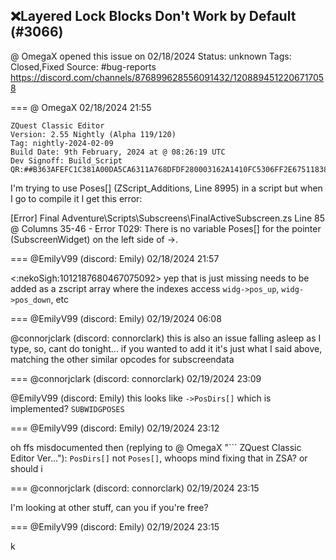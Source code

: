 ## ❌Layered Lock Blocks Don't Work by Default (#3066)
@ OmegaX opened this issue on 02/18/2024
Status: unknown
Tags: Closed,Fixed
Source: #bug-reports https://discord.com/channels/876899628556091432/1208894512206717058


=== @ OmegaX 02/18/2024 21:55

```
ZQuest Classic Editor
Version: 2.55 Nightly (Alpha 119/120)
Tag: nightly-2024-02-09
Build Date: 9th February, 2024 at @ 08:26:19 UTC
Dev Signoff: Build_Script
QR:##B363AFEFC1C381A00DA5CA6311A768DFDF280003162A1410FC5306FF2E675118381B020440333000000E5824C00000000000D003A343090000000000000000000000000000000000000000000000000034866C3140320000000000000000000000000000##
```
I'm trying to use Poses[] (ZScript_Additions, Line 8995) in a script but when I go to compile it I get this error:

[Error] Final Adventure\Scripts\Subscreens\FinalActiveSubscreen.zs Line 85 @ Columns 35-46 - Error T029: There is no variable Poses[] for the pointer (SubscreenWidget) on the left side of ->.

=== @EmilyV99 (discord: Emily) 02/18/2024 21:57

<:nekoSigh:1012187680467075092> yep that is just missing
needs to be added as a zscript array where the indexes access `widg->pos_up`, `widg->pos_down`, etc

=== @EmilyV99 (discord: Emily) 02/19/2024 06:08

@connorjclark (discord: connorclark) this is also an issue
falling asleep as I type, so, cant do tonight... if you wanted to add it it's just what I said above, matching the other similar opcodes for subscreendata

=== @connorjclark (discord: connorclark) 02/19/2024 23:09

@EmilyV99 (discord: Emily) this looks like `->PosDirs[]` which is implemented?
`SUBWIDGPOSES`

=== @EmilyV99 (discord: Emily) 02/19/2024 23:12

oh ffs
misdocumented then
(replying to @ OmegaX "```
ZQuest Classic Editor
Ver…"): `PosDirs[]` not `Poses[]`, whoops
mind fixing that in ZSA? or should i

=== @connorjclark (discord: connorclark) 02/19/2024 23:15

I'm looking at other stuff, can you if you're free?

=== @EmilyV99 (discord: Emily) 02/19/2024 23:15

k

